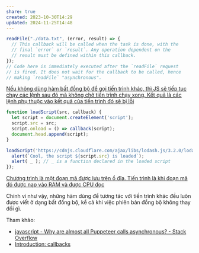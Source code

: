 ```yaml
---
share: true
created: 2023-10-30T14:29
updated: 2024-11-25T14:48
---
```

```js
readFile("./data.txt", (error, result) => {
  // This callback will be called when the task is done, with the
  // final `error` or `result`. Any operation dependent on the
  // result must be defined within this callback.
});
// Code here is immediately executed after the `readFile` request
// is fired. It does not wait for the callback to be called, hence
// making `readFile` "asynchronous".
```
[Nếu không dùng hàm bất đồng bộ để gọi tiến trình khác, thì JS sẽ tiếp tục chạy các lệnh sau đó mà không chờ tiến trình chạy xong. Kết quả là các lệnh phụ thuộc vào kết quả của tiến trình đó sẽ bị lỗi](N%E1%BA%BFu%20kh%C3%B4ng%20d%C3%B9ng%20h%C3%A0m%20b%E1%BA%A5t%20%C4%91%E1%BB%93ng%20b%E1%BB%99%20%C4%91%E1%BB%83%20g%E1%BB%8Di%20ti%E1%BA%BFn%20tr%C3%ACnh%20kh%C3%A1c,%20th%C3%AC%20JS%20s%E1%BA%BD%20ti%E1%BA%BFp%20t%E1%BB%A5c%20ch%E1%BA%A1y%20c%C3%A1c%20l%E1%BB%87nh%20sau%20%C4%91%C3%B3%20m%C3%A0%20kh%C3%B4ng%20ch%E1%BB%9D%20ti%E1%BA%BFn%20tr%C3%ACnh%20ch%E1%BA%A1y%20xong.%20K%E1%BA%BFt%20qu%E1%BA%A3%20l%C3%A0%20c%C3%A1c%20l%E1%BB%87nh%20ph%E1%BB%A5%20thu%E1%BB%99c%20v%C3%A0o%20k%E1%BA%BFt%20qu%E1%BA%A3%20c%E1%BB%A7a%20ti%E1%BA%BFn%20tr%C3%ACnh%20%C4%91%C3%B3%20s%E1%BA%BD%20b%E1%BB%8B%20l%E1%BB%97i.md)

```js
function loadScript(src, callback) {
  let script = document.createElement('script');
  script.src = src;
  script.onload = () => callback(script);
  document.head.append(script);
}

loadScript('https://cdnjs.cloudflare.com/ajax/libs/lodash.js/3.2.0/lodash.js', script => {
  alert(`Cool, the script ${script.src} is loaded`);
  alert( _ ); // _ is a function declared in the loaded script
});
```

[Chương trình là một đoạn mã được lưu trên ổ đĩa. Tiến trình là khi đoạn mã đó được nạp vào RAM và được CPU đọc](../../../../../../H%E1%BB%87%20%C4%91i%E1%BB%81u%20h%C3%A0nh,%20path%20v%C3%A0%20terminal/CPU,%20RAM/Ch%C6%B0%C6%A1ng%20tr%C3%ACnh%20l%C3%A0%20m%E1%BB%99t%20%C4%91o%E1%BA%A1n%20m%C3%A3%20%C4%91%C6%B0%E1%BB%A3c%20l%C6%B0u%20tr%C3%AAn%20%E1%BB%95%20%C4%91%C4%A9a.%20Ti%E1%BA%BFn%20tr%C3%ACnh%20l%C3%A0%20khi%20%C4%91o%E1%BA%A1n%20m%C3%A3%20%C4%91%C3%B3%20%C4%91%C6%B0%E1%BB%A3c%20n%E1%BA%A1p%20v%C3%A0o%20RAM%20v%C3%A0%20%C4%91%C6%B0%E1%BB%A3c%20CPU%20%C4%91%E1%BB%8Dc.md)

Chính vì như vậy, những hàm dùng để tương tác với tiến trình khác đều luôn được viết ở dạng bất đồng bộ, kể cả khi việc phiên bản đồng bộ không thay đổi gì. 

Tham khảo:
- [javascript - Why are almost all Puppeteer calls asynchronous? - Stack Overflow](https://stackoverflow.com/q/71368256/3416774)
- [Introduction: callbacks](https://javascript.info/callbacks)